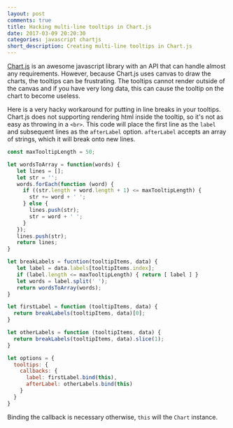 ```yaml
---
layout: post
comments: true
title: Hacking multi-line tooltips in Chart.js
date: 2017-03-09 20:20:30
categories: javascript chartjs
short_description: Creating multi-line tooltips in Chart.js
---
```


[Chart.js](http://www.chartjs.org/) is an awesome javascript library with an API that can handle almost any
requirements. However, because Chart.js uses canvas to draw the charts, the tooltips can be frustrating.
The tooltips cannot render outside of the canvas and if you have very long data, this can cause the tooltip
on the chart to become useless.

Here is a very hacky workaround for putting in line breaks in your tooltips. Chart.js does not supporting
rendering html inside the tooltip, so it's not as easy as throwing in a `<br>`. This code will place the first line as
the `label` and subsequent lines as the `afterLabel` option. `afterLabel` accepts an array of strings, which
it will break onto new lines.

```javascript
const maxTooltipLength = 50;

let wordsToArray = function(words) {
   let lines = [];
   let str = '';
   words.forEach(function (word) {
     if ((str.length + word.length + 1) <= maxTooltipLength) {
       str += word + ' ';
     } else {
       lines.push(str);
       str = word + ' ';
     }
   });
   lines.push(str);
   return lines;
}

let breakLabels = fucntion(tooltipItems, data) {
   let label = data.labels[tooltipItems.index];
   if (label.length <= maxTooltipLength) { return [ label ] }
   let words = label.split(' ');
   return wordsToArray(words);
}

let firstLabel = function (tooltipItems, data) {
  return breakLabels(tooltipItems, data)[0];
}

let otherLabels = function (tooltipItems, data) {
  return breakLabels(tooltipItems, data).slice(1);
}

let options = {
  tooltips: {
    callbacks: {
      label: firstLabel.bind(this),
      afterLabel: otherLabels.bind(this)
    }
  }
}
```

Binding the callback is necessary otherwise, `this` will the `Chart` instance.
